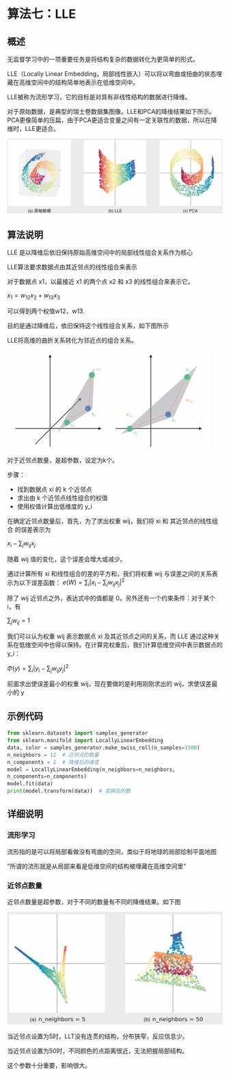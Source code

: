 # 算法七：LLE

## 概述

无监督学习中的一项重要任务是将结构复杂的数据转化为更简单的形式。

LLE（Locally Linear Embedding，局部线性嵌入）可以将以弯曲或扭曲的状态埋藏在高维空间中的结构简单地表示在低维空间中。

LLE被称为流形学习，它的目标是对具有非线性结构的数据进行降维。

对于原始数据，是典型的瑞士卷数据集图像。LLE和PCA的降维结果如下所示。PCA更像简单的压扁，由于PCA更适合变量之间有一定关联性的数据，所以在降维时，LLE更适合。

![image.png](images/1.png)

## 算法说明

LLE 是以降维后依旧保持原始高维空间中的局部线性组合关系作为核心

LLE算法要求数据点由其近邻点的线性组合来表示

对于数据点 x1，以最接近 x1 的两个点 x2 和 x3 的线性组合来表示它。

$x_1=w_{12} x_2 + w_{13} x_3$

可以得到两个权值w12，w13.

目的是通过降维后，依旧保持这个线性组合关系，如下图所示

LLE将高维的曲折关系转化为邻近点的组合关系。

![image.png](images/2.png)

对于近邻点数量，是超参数，设定为k个。

步骤：

- 找到数据点 xi 的 k 个近邻点
- 求出由 k 个近邻点线性组合的权值
- 使用权值计算出低维度的 y_i

在确定近邻点数量后，首先，为了求出权重 wij，我们将 xi 和 其近邻点的线性组合 的误差表示为

$x_i - \sum_j w_{ij} x_j$

随着 wij 值的变化，这个误差会增大或减少。

通过计算所有  xi 和线性组合的差的平方和，我们将权重 wij  与误差之间的关系表示为以下误差函数： $e(W) = \sum_i \left| x_i - \sum_j w_{ij} x_j \right|^2$

除了 wij 近邻点之外，表达式中的值都是 0。另外还有一个约束条件：对于某个 i，有

$\sum_j w_{ij} = 1$

我们可以认为权重 wij 表示数据点 xi 及其近邻点之间的关系，而 LLE 通过这种关系在低维空间中也得以保持。在计算完权重后，我们计算低维空间中表示数据点的 y_i：

$\Phi(y) = \sum_i \left| y_i - \sum_j w_{ij} y_j \right|^2$

前面求出使误差最小的权重 wij，现在要做的是利用刚刚求出的 wij，求使误差最小的 y

## 示例代码

```python
from sklearn.datasets import samples_generator
from sklearn.manifold import LocallyLinearEmbedding
data, color = samples_generator.make_swiss_roll(n_samples=1500)
n_neighbors = 12  # 近邻点的数量
n_components = 2  # 降维后的维度
model = LocallyLinearEmbedding(n_neighbors=n_neighbors,
n_components=n_components)
model.fit(data)
print(model.transform(data))  # 变换后的数
```

## 详细说明

### 流形学习

流形指的是可以将局部看做没有弯曲的空间，类似于将地球的局部绘制平面地图

“所谓的流形就是从局部来看是低维空间的结构被埋藏在高维空间里”

### 近邻点数量

近邻点数量是超参数，对于不同的数量有不同的降维结果。如下图

![image.png](images/3.png)

当近邻点设置为5时，LLT没有连贯的结构，分布狭窄，反应信息少。

当近邻点设置为50时，不同颜色的点距离很近，无法把握局部结构。

这个参数十分重要，影响很大。